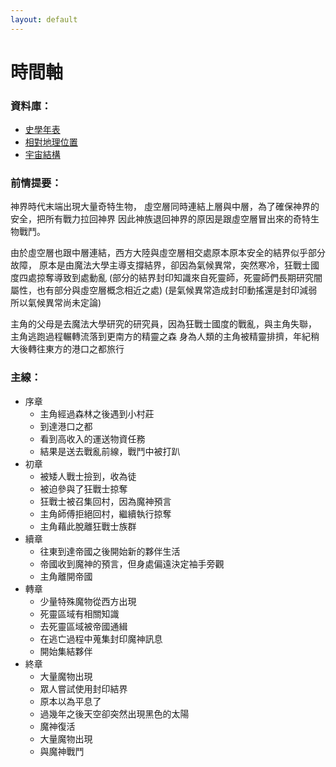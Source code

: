 ```yaml
---
layout: default
---
```


# 時間軸

### 資料庫：
* [史學年表](https://posetmage.com/SettingBook/Setting/Ch1/History)
* [相對地理位置](https://posetmage.com/SettingBook/Setting/Ch1/West-earth)
* [宇宙結構](https://posetmage.com/SettingBook/Setting/Ch3/Universe)

### 前情提要：
神界時代末端出現大量奇特生物，
虛空層同時連結上層與中層，為了確保神界的安全，把所有戰力拉回神界
因此神族退回神界的原因是跟虛空層冒出來的奇特生物戰鬥。

由於虛空層也跟中層連結，西方大陸與虛空層相交處原本原本安全的結界似乎部分故障，
原本是由魔法大學主導支撐結界，卻因為氣候異常，突然寒冷，狂戰士國度四處掠奪導致到處動亂
(部分的結界封印知識來自死靈師，死靈師們長期研究闇屬性，也有部分與虛空層概念相近之處)
(是氣候異常造成封印動搖還是封印減弱所以氣候異常尚未定論)

主角的父母是去魔法大學研究的研究員，因為狂戰士國度的戰亂，與主角失聯，
主角逃跑過程輾轉流落到更南方的精靈之森
身為人類的主角被精靈排擠，年紀稍大後轉往東方的港口之都旅行

### 主線：
* 序章
  * 主角經過森林之後遇到小村莊
  * 到達港口之都
  * 看到高收入的運送物資任務
  * 結果是送去戰亂前線，戰鬥中被打趴
* 初章
  * 被矮人戰士撿到，收為徒
  * 被迫參與了狂戰士掠奪
  * 狂戰士被召集回村，因為魔神預言
  * 主角師傅拒絕回村，繼續執行掠奪
  * 主角藉此脫離狂戰士族群
* 續章  
  * 往東到達帝國之後開始新的夥伴生活
  * 帝國收到魔神的預言，但身處偏遠決定袖手旁觀
  * 主角離開帝國
* 轉章
  * 少量特殊魔物從西方出現
  * 死靈區域有相關知識
  * 去死靈區域被帝國通緝
  * 在逃亡過程中蒐集封印魔神訊息
  * 開始集結夥伴
* 終章
  * 大量魔物出現
  * 眾人嘗試使用封印結界
  * 原本以為平息了
  * 過幾年之後天空卻突然出現黑色的太陽
  * 魔神復活
  * 大量魔物出現
  * 與魔神戰鬥